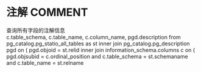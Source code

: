 # 注解 COMMENT
查询所有字段的注解信息  
    c.table_schema,
    c.table_name,
    c.column_name,
    pgd.description
from pg_catalog.pg_statio_all_tables as st
inner join pg_catalog.pg_description pgd on (
    pgd.objoid = st.relid
inner join information_schema.columns c on (
    pgd.objsubid   = c.ordinal_position and
    c.table_schema = st.schemaname and
    c.table_name   = st.relname

